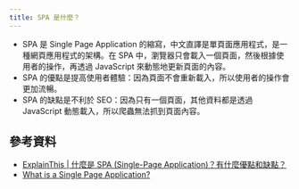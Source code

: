 ```yaml
---
title: SPA 是什麼？
---
```


- SPA 是 Single Page Application 的縮寫，中文直譯是單頁面應用程式，是一種網頁應用程式的架構。在 SPA 中，瀏覽器只會載入一個頁面，然後根據使用者的操作，再透過 JavaScript 來動態地更新頁面的內容。
- SPA 的優點是提高使用者體驗：因為頁面不會重新載入，所以使用者的操作會更加流暢。
- SPA 的缺點是不利於 SEO：因為只有一個頁面，其他資料都是透過 JavaScript 動態載入，所以爬蟲無法抓到頁面內容。

## 參考資料

- [ExplainThis | 什麼是 SPA (Single-Page Application)？有什麼優點和缺點？](https://www.explainthis.io/zh-hant/swe/spa)
- [What is a Single Page Application?](https://medium.com/@NeotericEU/single-page-application-vs-multiple-page-application-2591588efe58)
